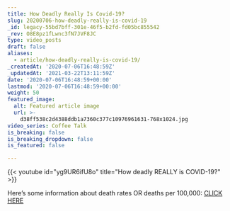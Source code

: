 ```yaml
---
title: How Deadly Really Is Covid-19?
slug: 20200706-how-deadly-really-is-covid-19
_id: legacy-55bd7bff-301e-46f5-b2fd-fd05bc855542
_rev: O8E8pz1fLwnc3fN7JVF8JC
type: video_posts
draft: false
aliases:
  - article/how-deadly-really-is-covid-19/
_createdAt: '2020-07-06T16:48:59Z'
_updatedAt: '2021-03-22T13:11:59Z'
date: '2020-07-06T16:48:59+00:00'
lastmod: '2020-07-06T16:48:59+00:00'
weight: 50
featured_image:
  alt: Featured article image
  url: >-
    d38ff538c2d4388ddb1a7360c377c10976961631-768x1024.jpg
video_series: Coffee Talk
is_breaking: false
is_breaking_dropdown: false
is_featured: false

---
```

{{< youtube id="yg9UR6ifU8o" title="How deadly REALLY is COVID-19?" >}}

Here’s some information about death rates OR deaths per 100,000: [CLICK HERE](https://coronavirus.jhu.edu/data/mortality)
